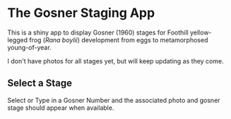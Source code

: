 # The Gosner Staging App

This is a shiny app to display Gosner (1960) stages for Foothill yellow-legged frog (*Rana boylii*) development from eggs to metamorphosed young-of-year.

I don't have photos for all stages yet, but will keep updating as they come. 

## Select a Stage

Select or Type in a Gosner Number and the associated photo and gosner stage should appear when available.




